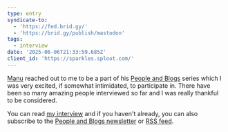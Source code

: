 ```yaml
---
type: entry
syndicate-to:
  - 'https://fed.brid.gy/'
  - 'https://brid.gy/publish/mastodon'
tags:
  - interview
date: '2025-06-06T21:33:59.685Z'
client_id: 'https://sparkles.sploot.com/'
---
```

[Manu](https://manuelmoreale.com) reached out to me to be a part of his [People and Blogs](https://peopleandblogs.com) series which I was very excited, if somewhat intimidated, to participate in. There have been so many amazing people interviewed so far and I was really thankful to be considered.

You can read [my interview](https://manuelmoreale.com/pb-benji) and if you haven't already, you can also subscribe to the [People and Blogs newsletter](https://peopleandblogs.com) or [RSS feed](https://manuelmoreale.com/feed/peopleandblogs).
